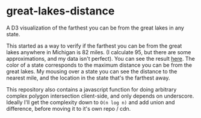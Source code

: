 # great-lakes-distance
A D3 visualization of the farthest you can be from the great lakes in any state.

This started as a way to verify if the farthest you can be from the great lakes
anywhere in Michigan is 82 miles. (I calculate 95, but there are some
approximations, and my data isn't perfect). You can see the result
[here](https://erikbrinkman.github.io/great-lakes-distance/). The color of a
state corresponds to the maximum distance you can be from the great lakes. My
mousing over a state you can see the distance to the nearest mile, and the
location in the state that's the farthest away.

This repository also contains a javascript function for doing arbitrary complex
polygon intersection client-side, and only depends on underscore. Ideally I'll
get the complexity down to `O(n log n)` and add union and difference, before
moving it to it's own repo / cdn.
